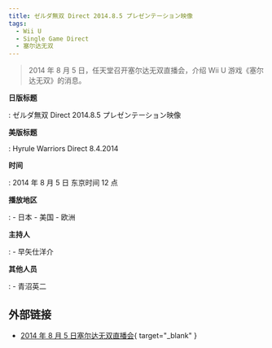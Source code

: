 ```yaml
---
title: ゼルダ無双 Direct 2014.8.5 プレゼンテーション映像
tags:
  - Wii U
  - Single Game Direct
  - 塞尔达无双
---
```


> 2014 年 8 月 5 日，任天堂召开塞尔达无双直播会，介绍 Wii U 游戏《塞尔达无双》的消息。

**日版标题**

:   ゼルダ無双 Direct 2014.8.5 プレゼンテーション映像

**美版标题**

:   Hyrule Warriors Direct 8.4.2014

**时间**

:   2014 年 8 月 5 日 东京时间 12 点

**播放地区**

:   - 日本
	- 美国
	- 欧洲

**主持人**

:   - 早矢仕洋介

**其他人员**

:   - 青沼英二

## 外部链接

- [2014 年 8 月 5 日塞尔达无双直播会](https://www.bilibili.com/video/BV1M5411W7qq/){ target="_blank" }
